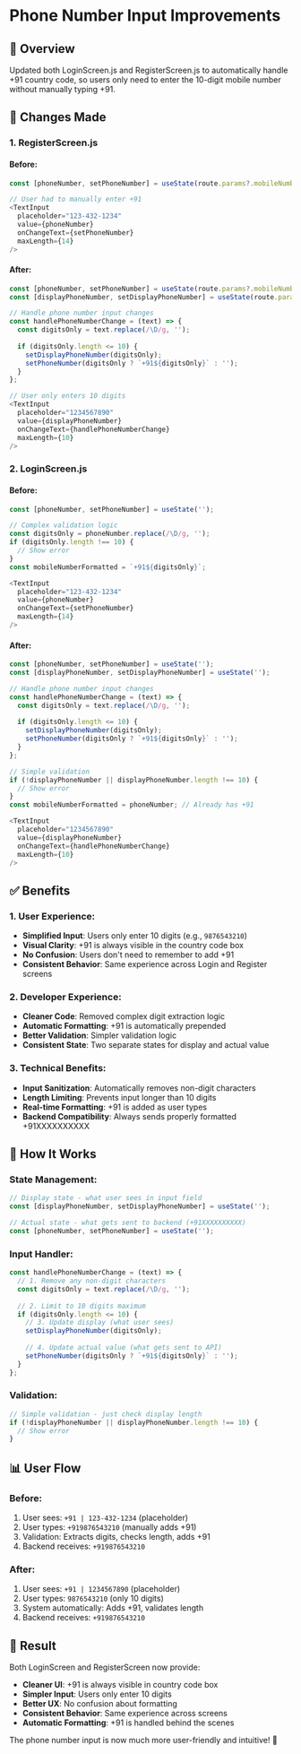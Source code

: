 # Phone Number Input Improvements

## 🎯 **Overview**
Updated both LoginScreen.js and RegisterScreen.js to automatically handle +91 country code, so users only need to enter the 10-digit mobile number without manually typing +91.

## 📱 **Changes Made**

### **1. RegisterScreen.js**

#### **Before:**
```javascript
const [phoneNumber, setPhoneNumber] = useState(route.params?.mobileNumber || '');

// User had to manually enter +91
<TextInput
  placeholder="123-432-1234"
  value={phoneNumber}
  onChangeText={setPhoneNumber}
  maxLength={14}
/>
```

#### **After:**
```javascript
const [phoneNumber, setPhoneNumber] = useState(route.params?.mobileNumber || '');
const [displayPhoneNumber, setDisplayPhoneNumber] = useState(route.params?.mobileNumber?.replace('+91', '') || '');

// Handle phone number input changes
const handlePhoneNumberChange = (text) => {
  const digitsOnly = text.replace(/\D/g, '');
  
  if (digitsOnly.length <= 10) {
    setDisplayPhoneNumber(digitsOnly);
    setPhoneNumber(digitsOnly ? `+91${digitsOnly}` : '');
  }
};

// User only enters 10 digits
<TextInput
  placeholder="1234567890"
  value={displayPhoneNumber}
  onChangeText={handlePhoneNumberChange}
  maxLength={10}
/>
```

### **2. LoginScreen.js**

#### **Before:**
```javascript
const [phoneNumber, setPhoneNumber] = useState('');

// Complex validation logic
const digitsOnly = phoneNumber.replace(/\D/g, '');
if (digitsOnly.length !== 10) {
  // Show error
}
const mobileNumberFormatted = `+91${digitsOnly}`;

<TextInput
  placeholder="123-432-1234"
  value={phoneNumber}
  onChangeText={setPhoneNumber}
  maxLength={14}
/>
```

#### **After:**
```javascript
const [phoneNumber, setPhoneNumber] = useState('');
const [displayPhoneNumber, setDisplayPhoneNumber] = useState('');

// Handle phone number input changes
const handlePhoneNumberChange = (text) => {
  const digitsOnly = text.replace(/\D/g, '');
  
  if (digitsOnly.length <= 10) {
    setDisplayPhoneNumber(digitsOnly);
    setPhoneNumber(digitsOnly ? `+91${digitsOnly}` : '');
  }
};

// Simple validation
if (!displayPhoneNumber || displayPhoneNumber.length !== 10) {
  // Show error
}
const mobileNumberFormatted = phoneNumber; // Already has +91

<TextInput
  placeholder="1234567890"
  value={displayPhoneNumber}
  onChangeText={handlePhoneNumberChange}
  maxLength={10}
/>
```

## ✅ **Benefits**

### **1. User Experience:**
- **Simplified Input**: Users only enter 10 digits (e.g., `9876543210`)
- **Visual Clarity**: +91 is always visible in the country code box
- **No Confusion**: Users don't need to remember to add +91
- **Consistent Behavior**: Same experience across Login and Register screens

### **2. Developer Experience:**
- **Cleaner Code**: Removed complex digit extraction logic
- **Automatic Formatting**: +91 is automatically prepended
- **Better Validation**: Simpler validation logic
- **Consistent State**: Two separate states for display and actual value

### **3. Technical Benefits:**
- **Input Sanitization**: Automatically removes non-digit characters
- **Length Limiting**: Prevents input longer than 10 digits
- **Real-time Formatting**: +91 is added as user types
- **Backend Compatibility**: Always sends properly formatted +91XXXXXXXXXX

## 🔧 **How It Works**

### **State Management:**
```javascript
// Display state - what user sees in input field
const [displayPhoneNumber, setDisplayPhoneNumber] = useState('');

// Actual state - what gets sent to backend (+91XXXXXXXXXX)
const [phoneNumber, setPhoneNumber] = useState('');
```

### **Input Handler:**
```javascript
const handlePhoneNumberChange = (text) => {
  // 1. Remove any non-digit characters
  const digitsOnly = text.replace(/\D/g, '');
  
  // 2. Limit to 10 digits maximum
  if (digitsOnly.length <= 10) {
    // 3. Update display (what user sees)
    setDisplayPhoneNumber(digitsOnly);
    
    // 4. Update actual value (what gets sent to API)
    setPhoneNumber(digitsOnly ? `+91${digitsOnly}` : '');
  }
};
```

### **Validation:**
```javascript
// Simple validation - just check display length
if (!displayPhoneNumber || displayPhoneNumber.length !== 10) {
  // Show error
}
```

## 📊 **User Flow**

### **Before:**
1. User sees: `+91 | 123-432-1234` (placeholder)
2. User types: `+919876543210` (manually adds +91)
3. Validation: Extracts digits, checks length, adds +91
4. Backend receives: `+919876543210`

### **After:**
1. User sees: `+91 | 1234567890` (placeholder)
2. User types: `9876543210` (only 10 digits)
3. System automatically: Adds +91, validates length
4. Backend receives: `+919876543210`

## 🎯 **Result**

Both LoginScreen and RegisterScreen now provide:
- **Cleaner UI**: +91 is always visible in country code box
- **Simpler Input**: Users only enter 10 digits
- **Better UX**: No confusion about formatting
- **Consistent Behavior**: Same experience across screens
- **Automatic Formatting**: +91 is handled behind the scenes

The phone number input is now much more user-friendly and intuitive! 🚀
